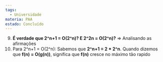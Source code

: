 ```yaml
---
tags:
  - Universidade
materia: PAA
estado: Concluído
---
```

9. **É verdade que 2^n+1 = O(2^n)? E 2^2n = O(2^n)?**
=> Analisando as afirmações
1. Para 2^n+1 = O(2^n):
	Sabemos que **2^n+1 = 2 * 2^n**. Quando dizemos que **f(n) = O(g(n))**, significa que **f(n)** cresce no máximo tão  rapido 
